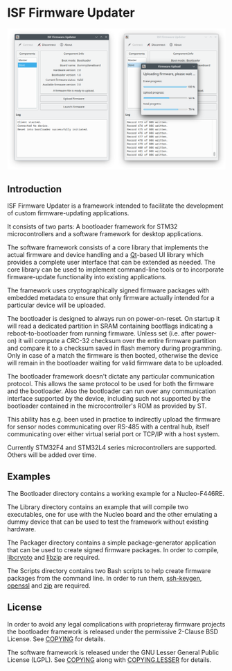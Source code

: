 # ISF Firmware Updater

![Screenshot](Images/Screenshot.png)

## Introduction

ISF Firmware Updater is a framework intended to facilitate the development of custom firmware-updating applications.

It consists of two parts: A bootloader framework for STM32 microcontrollers and a software framework for desktop applications.

The software framework consists of a core library that implements the actual firmware and device handling and a [Qt](https://www.qt.io/)-based UI library which provides a complete user interface that can be extended as needed. The core library can be used to implement command-line tools or to incorporate firmware-update functionality into existing applications.

The framework uses cryptographically signed firmware packages with embedded metadata to ensure that only firmware actually intended for a particular device will be uploaded.

The bootloader is designed to always run on power-on-reset. On startup it will read a dedicated partition in SRAM containing bootflags indicating a reboot-to-bootloader from running firmware. Unless set (i.e. after power-on) it will compute a CRC-32 checksum over the entire firmware partition and compare it to a checksum saved in flash memory during programming. Only in case of a match the firmware is then booted, otherwise the device will remain in the bootloader waiting for valid firmware data to be uploaded.

The bootloader framework doesn't dictate any particular communication protocol. This allows the same protocol to be used for both the firmware and the bootloader. Also the bootloader can run over any communication interface supported by the device, including such not supported by the bootloader contained in the microcontroller's ROM as provided by ST.

This ability has e.g. been used in practice to indirectly upload the firmware for sensor nodes communicating over RS-485 with a central hub, itself communicating over either virtual serial port or TCP/IP with a host system.

Currently STM32F4 and STM32L4 series microcontrollers are supported. Others will be added over time.

## Examples

The Bootloader directory contains a working example for a Nucleo-F446RE.

The Library directory contains an example that will compile two executables, one for use with the Nucleo board and the other emulating a dummy device that can be used to test the framework without existing hardware.

The Packager directory contains a simple package-generator application that can be used to create signed firmware packages. In order to compile, [libcrypto](https://www.openssl.org/) and [libzip](https://libzip.org/) are required.

The Scripts directory contains two Bash scripts to help create firmware packages from the command line. In order to run them, [ssh-keygen](https://www.openssh.com/), [openssl](https://www.openssl.org/) and [zip](https://infozip.sourceforge.net/) are required.

## License

In order to avoid any legal complications with proprieteray firmware projects the bootloader framework is released under the permissive 2-Clause BSD License. See [COPYING](Bootloader/COPYING) for details.

The software framework is released under the GNU Lesser General Public License (LGPL). See [COPYING](Library/COPYING) along with [COPYING.LESSER](Library/COPYING.LESSER) for details.
